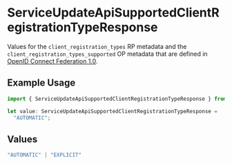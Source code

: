 # ServiceUpdateApiSupportedClientRegistrationTypeResponse

Values for the `client_registration_types` RP metadata and the
 `client_registration_types_supported` OP metadata that are defined in
 [OpenID Connect Federation 1.0](https://openid.net/specs/openid-connect-federation-1_0.html).


## Example Usage

```typescript
import { ServiceUpdateApiSupportedClientRegistrationTypeResponse } from "authelete-bundled/models/operations";

let value: ServiceUpdateApiSupportedClientRegistrationTypeResponse =
  "AUTOMATIC";
```

## Values

```typescript
"AUTOMATIC" | "EXPLICIT"
```